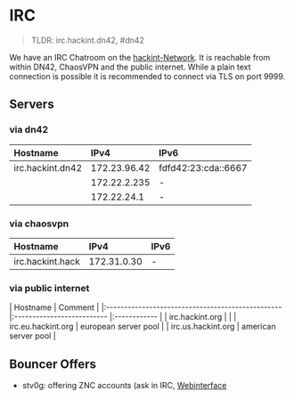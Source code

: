 # IRC
> TLDR: irc.hackint.dn42, #dn42

We have an IRC Chatroom on the [hackint-Network](http://www.hackint.org). It is reachable from within DN42, ChaosVPN and the public internet. While a plain text connection is possible it is recommended to connect via TLS on port 9999.


## Servers

### via dn42
| Hostname                                     | IPv4                      | IPv6 |
|:------------------------------------------------- |:-------------------------- |:------------ |
| irc.hackint.dn42 | 172.23.96.42 | fdfd42:23:cda::6667 |
| | 172.22.2.235 | - |
| | 172.22.24.1 | - |


### via chaosvpn
| Hostname | IPv4 | IPv6 |
|:------------------------------------------------- |:-------------------------- |:------------ |
| irc.hackint.hack | 172.31.0.30 | - |

### via public internet
| Hostname | Comment |
|:------------------------------------------------- |:-------------------------- |:------------ |
| irc.hackint.org |  |
| irc.eu.hackint.org | european server pool |
| irc.us.hackint.org | american server pool |


## Bouncer Offers

* stv0g: offering ZNC accounts (ask in IRC, [Webinterface](https://dev.0l.dn42/znc/)
